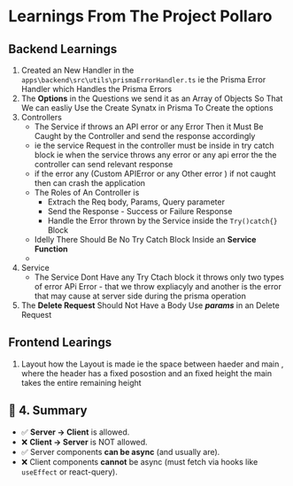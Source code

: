 # **Learnings From The Project Pollaro**

## Backend Learnings

1. Created an New Handler in the `apps\backend\src\utils\prismaErrorHandler.ts` ie the Prisma Error Handler which Handles the Prisma Errors
2. The **Options** in the Questions we send it as an Array of Objects So That We can easliy Use the Create Synatx in Prisma To Create the options
3. Controllers
   * The Service if throws an API error or any Error Then it Must Be Caught by the Controller and send the response accordingly
   * ie the service Request in the controller must be inside in try catch block ie when the service throws any error or any api error the the controller can send relevant response
   * if the error any (Custom APIError or any Other error ) if not caught then can crash the application
   * The Roles of An Controller is
     * Extrach the Req body, Params, Query parameter
     * Send the Response - Success or Failure Response
     * Handle the Error thrown by the Service inside the `Try()catch{}` Block
   * Idelly There Should Be No Try Catch Block Inside an **Service Function**
   * 
4. Service
   * The Service Dont Have any Try Ctach block it throws only two types of error APi Error - that we throw expliacyly and another is the error that may cause at server side during the prisma operation
5. The **Delete Request** Should Not Have a Body Use ***params*** in an Delete Request

## Frontend Learings

1. Layout how the Layout is made ie the space between haeder and main , where the header has a fixed posostion and an fixed height the main takes the entire remaining height


## 🔹 4. Summary

* ✅ **Server → Client** is allowed.
* ❌ **Client → Server** is NOT allowed.
* ✅ Server components **can be async** (and usually are).
* ❌ Client components **cannot** be async (must fetch via hooks like `useEffect` or react-query).
